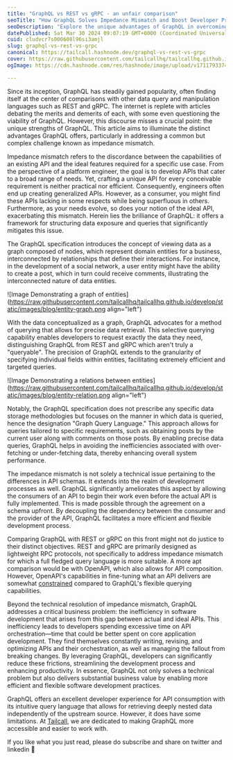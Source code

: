 ```yaml
---
title: "GraphQL vs REST vs gRPC - an unfair comparison"
seoTitle: "How GraphQL Solves Impedance Mismatch and Boost Developer Productivity"
seoDescription: "Explore the unique advantages of GraphQL in overcoming the impedance mismatch between actual and ideal APIs, enhancing software development efficiency."
datePublished: Sat Mar 30 2024 09:07:19 GMT+0000 (Coordinated Universal Time)
cuid: cludvcr7s000608l96si3amjl
slug: graphql-vs-rest-vs-grpc
canonical: https://tailcall.hashnode.dev/graphql-vs-rest-vs-grpc
cover: https://raw.githubusercontent.com/tailcallhq/tailcallhq.github.io/develop/static//images/blog/gql-vs-rest-vs-grpc-cover.png
ogImage: https://cdn.hashnode.com/res/hashnode/image/upload/v1711793374994/581c5c85-8750-40c4-9da5-4c5ac320b8a2.png

---
```


Since its inception, GraphQL has steadily gained popularity, often finding itself at the center of comparisons with other data query and manipulation languages such as REST and gRPC. The internet is replete with articles debating the merits and demerits of each, with some even questioning the viability of GraphQL. However, this discourse misses a crucial point: the unique strengths of GraphQL. This article aims to illuminate the distinct advantages GraphQL offers, particularly in addressing a common but complex challenge known as impedance mismatch.

Impedance mismatch refers to the discordance between the capabilities of an existing API and the ideal features required for a specific use case. From the perspective of a platform engineer, the goal is to develop APIs that cater to a broad range of needs. Yet, crafting a unique API for every conceivable requirement is neither practical nor efficient. Consequently, engineers often end up creating generalized APIs. However, as a consumer, you might find these APIs lacking in some respects while being superfluous in others. Furthermore, as your needs evolve, so does your notion of the ideal API, exacerbating this mismatch. Herein lies the brilliance of GraphQL: it offers a framework for structuring data exposure and queries that significantly mitigates this issue.

The GraphQL specification introduces the concept of viewing data as a graph composed of nodes, which represent domain entities for a business, interconnected by relationships that define their interactions. For instance, in the development of a social network, a user entity might have the ability to create a post, which in turn could receive comments, illustrating the interconnected nature of data entities.

![Image Demonstrating a graph of entities](https://raw.githubusercontent.com/tailcallhq/tailcallhq.github.io/develop/static/images/blog/entity-graph.png align="left")

With the data conceptualized as a graph, GraphQL advocates for a method of querying that allows for precise data retrieval. This selective querying capability enables developers to request exactly the data they need, distinguishing GraphQL from REST and gRPC which aren't truly a "queryable". The precision of GraphQL extends to the granularity of specifying individual fields within entities, facilitating extremely efficient and targeted queries.

![Image Demonstrating a relations between entities](https://raw.githubusercontent.com/tailcallhq/tailcallhq.github.io/develop/static/images/blog/entity-relation.png align="left")

Notably, the GraphQL specification does not prescribe any specific data storage methodologies but focuses on the manner in which data is queried, hence the designation "Graph Query Language." This approach allows for queries tailored to specific requirements, such as obtaining posts by the current user along with comments on those posts. By enabling precise data queries, GraphQL helps in avoiding the inefficiencies associated with over-fetching or under-fetching data, thereby enhancing overall system performance.

The impedance mismatch is not solely a technical issue pertaining to the differences in API schemas. It extends into the realm of development processes as well. GraphQL significantly ameliorates this aspect by allowing the consumers of an API to begin their work even before the actual API is fully implemented. This is made possible through the agreement on a schema upfront. By decoupling the dependency between the consumer and the provider of the API, GraphQL facilitates a more efficient and flexible development process.

Comparing GraphQL with REST or gRPC on this front might not do justice to their distinct objectives. REST and gRPC are primarily designed as lightweight RPC protocols, not specifically to address impedance mismatch for which a full fledged query language is more suitable. A more apt comparison would be with OpenAPI, which also allows for API composition. However, OpenAPI's capabilities in fine-tuning what an API delivers are somewhat [constrained](https://swagger.io/specification/#composition-and-inheritance-polymorphism) compared to GraphQL's flexible querying capabilities.

Beyond the technical resolution of impedance mismatch, GraphQL addresses a critical business problem: the inefficiency in software development that arises from this gap between actual and ideal APIs. This inefficiency leads to developers spending excessive time on API orchestration—time that could be better spent on core application development. They find themselves constantly writing, revising, and optimizing APIs and their orchestration, as well as managing the fallout from breaking changes. By leveraging GraphQL, developers can significantly reduce these frictions, streamlining the development process and enhancing productivity. In essence, GraphQL not only solves a technical problem but also delivers substantial business value by enabling more efficient and flexible software development practices.

GraphQL offers an excellent developer experience for API consumption with its intuitive query language that allows for retrieving deeply nested data independently of the upstream source. However, it does have some limitations. At [Tailcall](https://tailcall.run), we are dedicated to making GraphQL more accessible and easier to work with.

If you like what you just read, please do subscribe and share on twitter and linkedin 🙏